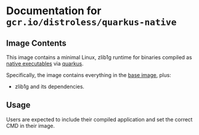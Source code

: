 # Documentation for `gcr.io/distroless/quarkus-native`

## Image Contents

This image contains a minimal Linux, zlib1g runtime for binaries compiled as
[native executables](https://quarkus.io/guides/building-native-image) via
[quarkus](https://quarkus.io).

Specifically, the image contains everything in the [base image](../base/README.md), plus:

* zlib1g and its dependencies.

## Usage

Users are expected to include their compiled application and set the correct CMD in their image.
